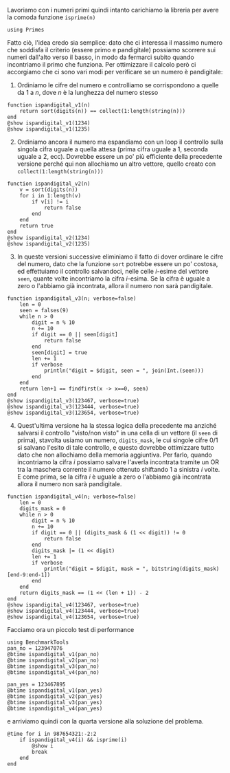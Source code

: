 <!--This file was generated, do not modify it.-->
Lavoriamo con i numeri primi quindi intanto carichiamo la libreria per avere la comoda funzione `isprime(n)`

````julia:ex1
using Primes
````

Fatto ciò, l'idea credo sia semplice: dato che ci interessa il massimo numero che soddisfa il criterio (essere primo e pandigitale) possiamo scorrere sui numeri dall'alto verso il basso, in modo da fermarci subito quando incontriamo il primo che funziona. Per ottimizzare il calcolo però ci accorgiamo che ci sono vari modi per verificare se un numero è pandigitale:

1. Ordiniamo le cifre del numero e controlliamo se corrispondono a quelle da 1 a $n$, dove $n$ è la lunghezza del numero stesso

````julia:ex2
function ispandigital_v1(n)
	return sort(digits(n)) == collect(1:length(string(n)))
end
@show ispandigital_v1(1234)
@show ispandigital_v1(1235)
````

2. Ordiniamo ancora il numero ma espandiamo con un loop il controllo sulla singola cifra uguale a quella attesa (prima cifra uguale a 1, seconda uguale a 2, ecc). Dovrebbe essere un po' più efficiente della precedente versione perché qui non allochiamo un altro vettore, quello creato con `collect(1:length(string(n)))`

````julia:ex3
function ispandigital_v2(n)
	v = sort(digits(n))
	for i in 1:length(v)
		if v[i] != i
			return false
		end
	end
	return true
end
@show ispandigital_v2(1234)
@show ispandigital_v2(1235)
````

3. In queste versioni successive eliminiamo il fatto di dover ordinare le cifre del numero, dato che la funzione `sort` potrebbe essere un po' costosa, ed effettuiamo il controllo salvandoci, nelle celle $i$-esime del vettore `seen`, quante volte incontriamo la cifra $i$-esima. Se la cifra è uguale a zero o l'abbiamo già incontrata, allora il numero non sarà pandigitale.

````julia:ex4
function ispandigital_v3(n; verbose=false)
    len = 0
    seen = falses(9)
    while n > 0
        digit = n % 10
        n ÷= 10
        if digit == 0 || seen[digit]
            return false
        end
        seen[digit] = true
        len += 1
		if verbose
			println("digit = $digit, seen = ", join(Int.(seen)))
		end
    end
	return len+1 == findfirst(x -> x==0, seen)
end
@show ispandigital_v3(123467, verbose=true)
@show ispandigital_v3(123444, verbose=true)
@show ispandigital_v3(123654, verbose=true)
````

4. Quest'ultima versione ha la stessa logica della precedente ma anziché salvarsi il controllo "visto/non visto" in una cella di un vettore (il `seen` di prima), stavolta usiamo un numero, `digits_mask`, le cui singole cifre 0/1 si salvano l'esito di tale controllo, e questo dovrebbe ottimizzare tutto dato che non allochiamo della memoria aggiuntiva. Per farlo, quando incontriamo la cifra $i$ possiamo salvare l'averla incontrata tramite un OR tra la maschera corrente il numero ottenuto shiftando 1 a sinistra $i$ volte. E come prima, se la cifra $i$ è uguale a zero o l'abbiamo già incontrata allora il numero non sarà pandigitale.

````julia:ex5
function ispandigital_v4(n; verbose=false)
    len = 0
    digits_mask = 0
    while n > 0
        digit = n % 10
        n ÷= 10
        if digit == 0 || (digits_mask & (1 << digit)) != 0
            return false
        end
        digits_mask |= (1 << digit)
        len += 1
		if verbose
			println("digit = $digit, mask = ", bitstring(digits_mask)[end-9:end-1])
		end
    end
    return digits_mask == (1 << (len + 1)) - 2
end
@show ispandigital_v4(123467, verbose=true)
@show ispandigital_v4(123444, verbose=true)
@show ispandigital_v4(123654, verbose=true)
````

Facciamo ora un piccolo test di performance

````julia:ex6
using BenchmarkTools
pan_no = 123947076
@btime ispandigital_v1(pan_no)
@btime ispandigital_v2(pan_no)
@btime ispandigital_v3(pan_no)
@btime ispandigital_v4(pan_no)
````

````julia:ex7
pan_yes = 123467895
@btime ispandigital_v1(pan_yes)
@btime ispandigital_v2(pan_yes)
@btime ispandigital_v3(pan_yes)
@btime ispandigital_v4(pan_yes)
````

e arriviamo quindi con la quarta versione alla soluzione del problema.

````julia:ex8
@time for i in 987654321:-2:2
	if ispandigital_v4(i) && isprime(i)
		@show i
		break
	end
end
````

